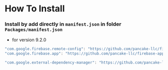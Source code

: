 # How To Install

### Install by add directly in `manifest.json` in folder `Packages/manifest.json`

+ for version 9.2.0
```csharp
"com.google.firebase.remote-config": "https://github.com/pancake-llc/firebase-remote-config.git?path=Assets/_Root#9.2.0",
"com.google.firebase.app": "https://github.com/pancake-llc/firebase-app.git?path=Assets/_Root#9.2.0",

"com.google.external-dependency-manager": "https://github.com/pancake-llc/external-dependency-manager.git?path=Assets/_Root#1.2.172",
```
